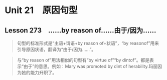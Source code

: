 ﻿ # Unit 21　原因句型
 ## Lesson 273　……by reason of……由于/因为……
 
> 句型的标准形式是“主语+谓语+by reason of+状语”，“by reasonof”用来引导原因状语，翻译为“由于/因为……”。

> 与“by reason of”用法相似的句型有“by virtue of”“by dintof”。都是表示“由于”的意思。例如：Mary was promoted by dint of herability.玛丽因为她的能力升职了。


 